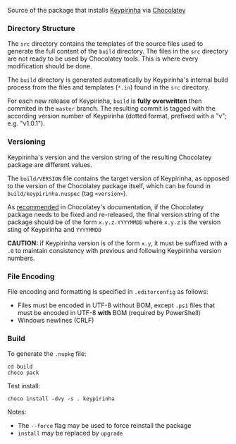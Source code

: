 Source of the package that installs [Keypirinha](http://keypirinha.com) via
[Chocolatey](https://chocolatey.org)


### Directory Structure

The `src` directory contains the templates of the source files used to generate
the full content of the `build` directory. The files in the `src` directory are
not ready to be used by Chocolatey tools. This is where every modification
should be done.

The `build` directory is generated automatically by Keypirinha's internal build
process from the files and templates (`*.in`) found in the `src` directory.

For each new release of Keypirinha, `build` is **fully overwritten** then
commited in the `master` branch. The resulting commit is tagged with the
according version number of Keypirinha (dotted format, prefixed with a "v"; e.g.
"v1.0.1").


### Versioning

Keypirinha's version and the version string of the resulting Chocolatey package
are different values.

The `build/VERSION` file contains the target version of Keypirinha, as opposed
to the version of the Chocolatey package itself, which can be found in
`build/keypirinha.nuspec` (tag `<version>`).

As [recommended](https://chocolatey.org/docs/create-packages#package-fix-version-notation)
in Chocolatey's documentation, if the Chocolatey package needs to be fixed and
re-released, the final version string of the package should be of the form
`x.y.z.YYYYMMDD` where `x.y.z` is the version sting of Keypirinha and `YYYYMMDD`

**CAUTION:** if Keypirinha version is of the form `x.y`, it must be suffixed
with a `.0` to maintain consistency with previous and following Keypirinha
version numbers.


### File Encoding

File encoding and formatting is specified in `.editorconfig` as follows:

* Files must be encoded in UTF-8 without BOM, except `.ps1` files that must be
  encoded in UTF-8 **with** BOM (required by PowerShell)
* Windows newlines (CRLF)


### Build

To generate the `.nupkg` file:

```
cd build
choco pack
```

Test install:

```
choco install -dvy -s . keypirinha
```

Notes:

* The `--force` flag may be used to force reinstall the package
* `install` may be replaced by `upgrade`
